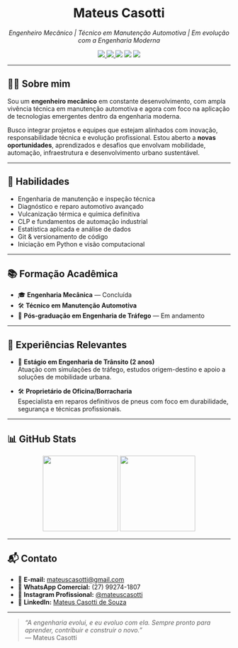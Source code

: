 <h1 align="center">Mateus Casotti</h1>

<p align="center">
  <i>Engenheiro Mecânico | Técnico em Manutenção Automotiva | Em evolução com a Engenharia Moderna</i>
</p>

<p align="center">
  <a href="https://instagram.com/mateuscasotti">
    <img src="https://img.shields.io/badge/@mateuscasotti-E4405F?style=for-the-badge&logo=instagram&logoColor=white" />
  </a>
  <a href="https://www.linkedin.com/in/mateus-casotti-de-souza-0bb47ab4/">
    <img src="https://img.shields.io/badge/LinkedIn-0077B5?style=for-the-badge&logo=linkedin&logoColor=white" />
  </a>
  <img src="https://img.shields.io/badge/Engenharia%20Mecânica-Concluída-blue?style=for-the-badge" />
  <img src="https://img.shields.io/badge/Pós%20em%20Engenharia%20de%20Tráfego-Ativa-orange?style=for-the-badge" />
  <img src="https://img.shields.io/badge/Python-Aprendizado%20Ativo-yellow?style=for-the-badge" />
</p>

---

## 👨‍💼 Sobre mim

Sou um **engenheiro mecânico** em constante desenvolvimento, com ampla vivência técnica em manutenção automotiva e agora com foco na aplicação de tecnologias emergentes dentro da engenharia moderna.

Busco integrar projetos e equipes que estejam alinhados com inovação, responsabilidade técnica e evolução profissional. Estou aberto a **novas oportunidades**, aprendizados e desafios que envolvam mobilidade, automação, infraestrutura e desenvolvimento urbano sustentável.

---

## 🧰 Habilidades

- Engenharia de manutenção e inspeção técnica  
- Diagnóstico e reparo automotivo avançado  
- Vulcanização térmica e química definitiva  
- CLP e fundamentos de automação industrial  
- Estatística aplicada e análise de dados  
- Git & versionamento de código  
- Iniciação em Python e visão computacional  

---

## 📚 Formação Acadêmica

- 🎓 **Engenharia Mecânica** — Concluída  
- 🛠️ **Técnico em Manutenção Automotiva**  
- 🚦 **Pós-graduação em Engenharia de Tráfego** — Em andamento  

---

## 💼 Experiências Relevantes

- 🧩 **Estágio em Engenharia de Trânsito (2 anos)**  
  Atuação com simulações de tráfego, estudos origem-destino e apoio a soluções de mobilidade urbana.

- 🛠️ **Proprietário de Oficina/Borracharia**  
  Especialista em reparos definitivos de pneus com foco em durabilidade, segurança e técnicas profissionais.

---

## 📊 GitHub Stats

<p align="center">
  <img height="170em" src="https://github-readme-stats.vercel.app/api?username=MateusCasotti&show_icons=true&theme=tokyonight&hide_border=true" />
  <img height="170em" src="https://streak-stats.demolab.com?user=MateusCasotti&theme=tokyonight&hide_border=true" />
</p>

---

## 📬 Contato

- 📧 **E-mail:** mateuscasotti@gmail.com  
- 📱 **WhatsApp Comercial:** (27) 99274-1807  
- 💼 **Instagram Profissional:** [@mateuscasotti](https://instagram.com/mateuscasotti)  
- 🔗 **LinkedIn:** [Mateus Casotti de Souza](https://www.linkedin.com/in/mateus-casotti-de-souza-0bb47ab4/)

---

> *“A engenharia evolui, e eu evoluo com ela. Sempre pronto para aprender, contribuir e construir o novo.”*  
> — Mateus Casotti
